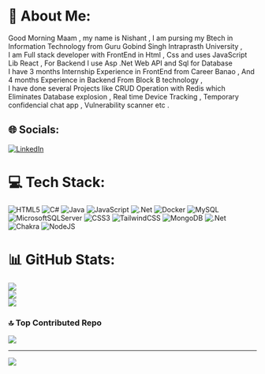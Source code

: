 # 💫 About Me:
Good Morning Maam , my name is Nishant , I am pursing my Btech in Information Technology from Guru Gobind Singh Intraprasth University , <br>I am Full stack developer with FrontEnd in Html , Css and uses JavaScript Lib React , For Backend I use Asp .Net Web API and Sql for Database <br>I have 3 months Internship Experience in FrontEnd from Career Banao , And 4 months Experience in Backend From Block B technology , <br>I have done several Projects like CRUD Operation with Redis which Eliminates Database explosion , Real time Device Tracking , Temporary confidencial chat app , Vulnerability scanner etc .


## 🌐 Socials:
[![LinkedIn](https://img.shields.io/badge/LinkedIn-%230077B5.svg?logo=linkedin&logoColor=white)](https://linkedin.com/in/https://www.linkedin.com/in/nishant-kumar-610a50220/) 

# 💻 Tech Stack:
![HTML5](https://img.shields.io/badge/html5-%23E34F26.svg?style=for-the-badge&logo=html5&logoColor=white) ![C#](https://img.shields.io/badge/c%23-%23239120.svg?style=for-the-badge&logo=csharp&logoColor=white) ![Java](https://img.shields.io/badge/java-%23ED8B00.svg?style=for-the-badge&logo=openjdk&logoColor=white) ![JavaScript](https://img.shields.io/badge/javascript-%23323330.svg?style=for-the-badge&logo=javascript&logoColor=%23F7DF1E) ![.Net](https://img.shields.io/badge/.NET-5C2D91?style=for-the-badge&logo=.net&logoColor=white) ![Docker](https://img.shields.io/badge/docker-%230db7ed.svg?style=for-the-badge&logo=docker&logoColor=white) ![MySQL](https://img.shields.io/badge/mysql-4479A1.svg?style=for-the-badge&logo=mysql&logoColor=white) ![MicrosoftSQLServer](https://img.shields.io/badge/Microsoft%20SQL%20Server-CC2927?style=for-the-badge&logo=microsoft%20sql%20server&logoColor=white) ![CSS3](https://img.shields.io/badge/css3-%231572B6.svg?style=for-the-badge&logo=css3&logoColor=white) ![TailwindCSS](https://img.shields.io/badge/tailwindcss-%2338B2AC.svg?style=for-the-badge&logo=tailwind-css&logoColor=white) ![MongoDB](https://img.shields.io/badge/MongoDB-%234ea94b.svg?style=for-the-badge&logo=mongodb&logoColor=white) ![.Net](https://img.shields.io/badge/.NET-5C2D91?style=for-the-badge&logo=.net&logoColor=white) ![Chakra](https://img.shields.io/badge/chakra-%234ED1C5.svg?style=for-the-badge&logo=chakraui&logoColor=white) ![NodeJS](https://img.shields.io/badge/node.js-6DA55F?style=for-the-badge&logo=node.js&logoColor=white)
# 📊 GitHub Stats:
![](https://github-readme-stats.vercel.app/api?username=NishantKumar-2005&theme=dark&hide_border=false&include_all_commits=true&count_private=true)<br/>
![](https://github-readme-streak-stats.herokuapp.com/?user=NishantKumar-2005&theme=dark&hide_border=false)<br/>
![](https://github-readme-stats.vercel.app/api/top-langs/?username=NishantKumar-2005&theme=dark&hide_border=false&include_all_commits=true&count_private=true&layout=compact)

### 🔝 Top Contributed Repo
![](https://github-contributor-stats.vercel.app/api?username=NishantKumar-2005&limit=5&theme=dark&combine_all_yearly_contributions=true)

---
[![](https://visitcount.itsvg.in/api?id=NishantKumar-2005&icon=0&color=0)](https://visitcount.itsvg.in)

<!-- Proudly created with GPRM ( https://gprm.itsvg.in ) -->
